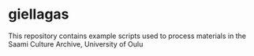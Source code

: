 # giellagas
This repository contains example scripts used to process materials in the Saami Culture Archive, University of Oulu
